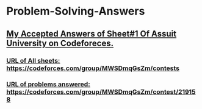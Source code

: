 # Problem-Solving-Answers


## <u>My Accepted Answers of Sheet#1 Of Assuit University on Codeforeces.

### <u>URL of All sheets: https://codeforces.com/group/MWSDmqGsZm/contests 
### <u>URL of problems answered: https://codeforces.com/group/MWSDmqGsZm/contest/219158
  
